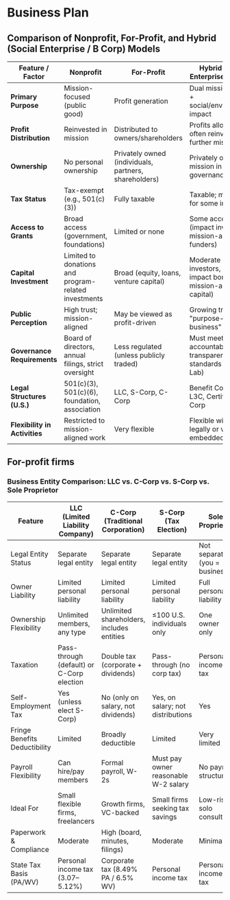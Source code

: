 # Business Plan
## Comparison of Nonprofit, For-Profit, and Hybrid (Social Enterprise / B Corp) Models

| Feature / Factor              | **Nonprofit**                                  | **For-Profit**                                  | **Hybrid (Social Enterprise / B Corp)**                                  |
|------------------------------|--------------------------------------------------|--------------------------------------------------|--------------------------------------------------------------------------|
| **Primary Purpose**          | Mission-focused (public good)                   | Profit generation                               | Dual mission: profit + social/environmental impact                       |
| **Profit Distribution**      | Reinvested in mission                           | Distributed to owners/shareholders              | Profits allowed, often reinvested to further mission                     |
| **Ownership**                | No personal ownership                           | Privately owned (individuals, partners, shareholders) | Privately owned with mission in governance                              |
| **Tax Status**               | Tax-exempt (e.g., 501(c)(3))                    | Fully taxable                                   | Taxable; may qualify for some incentives                                 |
| **Access to Grants**         | Broad access (government, foundations)          | Limited or none                                 | Some access (impact investors, mission-aligned funders)                 |
| **Capital Investment**       | Limited to donations and program-related investments | Broad (equity, loans, venture capital)       | Moderate (impact investors, social impact bonds, mission-aligned capital) |
| **Public Perception**        | High trust; mission-aligned                     | May be viewed as profit-driven                  | Growing trust as a "purpose-driven business"                            |
| **Governance Requirements**  | Board of directors, annual filings, strict oversight | Less regulated (unless publicly traded)     | Must meet accountability and transparency standards (e.g., B Lab)        |
| **Legal Structures (U.S.)**  | 501(c)(3), 501(c)(6), foundation, association    | LLC, S-Corp, C-Corp                            | Benefit Corporation, L3C, Certified B Corp                              |
| **Flexibility in Activities**| Restricted to mission-aligned work              | Very flexible                                   | Flexible with mission legally or voluntarily embedded                   |



## For-profit firms
### Business Entity Comparison: LLC vs. C-Corp vs. S-Corp vs. Sole Proprietor

| Feature                        | LLC (Limited Liability Company)         | C-Corp (Traditional Corporation)        | S-Corp (Tax Election)                   | Sole Proprietor                        |
|-------------------------------|------------------------------------------|-----------------------------------------|------------------------------------------|-----------------------------------------|
| Legal Entity Status           | Separate legal entity                   | Separate legal entity                   | Separate legal entity                   | Not separate (you = business)           |
| Owner Liability               | Limited personal liability              | Limited personal liability              | Limited personal liability              | Full personal liability                 |
| Ownership Flexibility         | Unlimited members, any type             | Unlimited shareholders, includes entities | ≤100 U.S. individuals only             | One owner only                          |
| Taxation                      | Pass-through (default) or C-Corp election | Double tax (corporate + dividends)     | Pass-through (no corp tax)              | Personal income tax                     |
| Self-Employment Tax           | Yes (unless elect S-Corp)               | No (only on salary, not dividends)      | Yes, on salary; not distributions       | Yes                                     |
| Fringe Benefits Deductibility| Limited                                 | Broadly deductible                      | Limited                                 | Very limited                            |
| Payroll Flexibility           | Can hire/pay members                    | Formal payroll, W-2s                    | Must pay owner reasonable W-2 salary   | No payroll structure                    |
| Ideal For                     | Small flexible firms, freelancers       | Growth firms, VC-backed                 | Small firms seeking tax savings        | Low-risk solo consulting                |
| Paperwork & Compliance        | Moderate                                | High (board, minutes, filings)          | Moderate                                | Minimal                                 |
| State Tax Basis (PA/WV)       | Personal income tax (3.07–5.12%)        | Corporate tax (8.49% PA / 6.5% WV)      | Personal income tax                     | Personal income tax                     |
